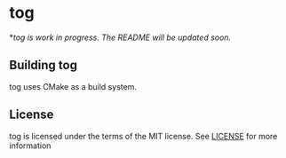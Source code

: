 # tog

**tog is work in progress. The README will be updated soon.*

## Building tog

tog uses CMake as a build system.

## License
tog is licensed under the terms of the MIT license. See [LICENSE](LICENSE) for
more information